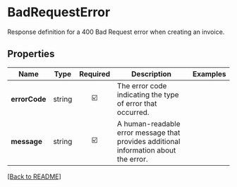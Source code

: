 # BadRequestError

Response definition for a 400 Bad Request error when creating an invoice.

## Properties

| Name | Type | Required | Description | Examples |
|------------|:-------------:|:-------------:|-------------|:-------------:|
| **errorCode** |string | ☑️ | The error code indicating the type of error that occurred. | | |
| **message** |string | ☑️ | A human-readable error message that provides additional information about the error. | | |



[[Back to README]](../../README.md)